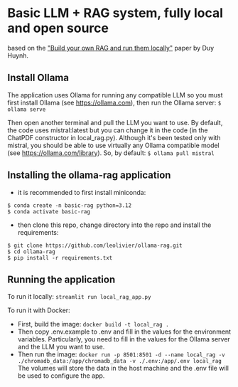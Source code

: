 # Basic LLM + RAG system, fully local and open source

based on the ["Build your own RAG and run them locally"](https://blog.duy-huynh.com/build-your-own-rag-and-run-them-locally/) paper by Duy Huynh.

## Install Ollama
The application uses Ollama for running any compatible LLM so you must first install Ollama (see https://ollama.com), then run the Ollama server:
`$ ollama serve`

Then open another terminal and pull the LLM you want to use. 
By default, the code uses mistral:latest but you can change it in the code (in the ChatPDF constructor in local_rag.py). 
Although it's been tested only with mistral, you should be able to use virtually any Ollama compatible model (see https://ollama.com/library).
So, by default:
`$ ollama pull mistral`


## Installing the ollama-rag application

- it is recommended to first install miniconda:
```shell
$ conda create -n basic-rag python=3.12
$ conda activate basic-rag
```
- then clone this repo, change directory into the repo and install the requirements:
```shell
$ git clone https://github.com/leolivier/ollama-rag.git
$ cd ollama-rag 
$ pip install -r requirements.txt
```

## Running the application
To run it locally:
`streamlit run local_rag_app.py`

To run it with Docker:
- First, build the image:
`docker build -t local_rag .`
- Then copy .env.example to .env and fill in the values for the environment variables.
  Particularly, you need to fill in the values for the Ollama server and the LLM you want to use.
- Then run the image:
`docker run -p 8501:8501 -d --name local_rag -v ./chromadb_data:/app/chromadb_data -v ./.env:/app/.env local_rag`
The volumes will store the data in the host machine and the .env file will be used to configure the app.
